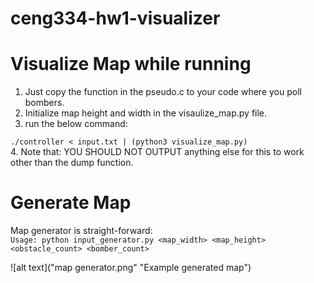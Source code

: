 # ceng334-hw1-visualizer

# Visualize Map while running  
1. Just copy the function in the pseudo.c to your code where you poll bombers.  
2. Initialize map height and width in the visaulize_map.py file.  
3. run the below command:  
  
    
`./controller < input.txt | (python3 visualize_map.py)`  
4. Note that: YOU SHOULD NOT OUTPUT anything else for this to work other than the dump function.  

# Generate Map 

Map generator is straight-forward:  
`Usage: python input_generator.py <map_width> <map_height> <obstacle_count> <bomber_count>`  

![alt text]("map generator.png" "Example generated map")
